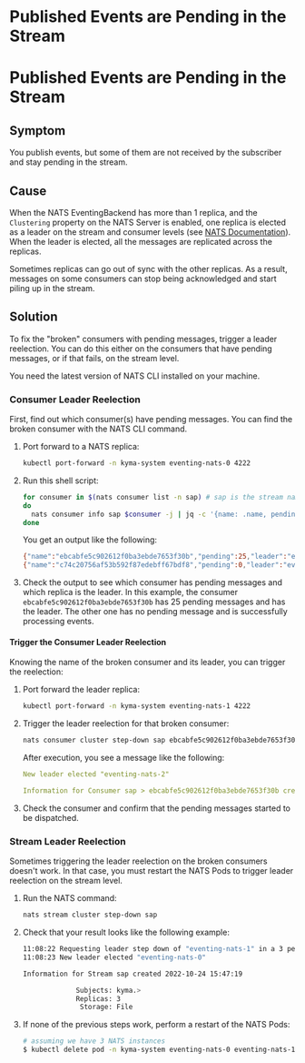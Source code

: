 # Published Events are Pending in the Stream
# Published Events are Pending in the Stream

## Symptom

You publish events, but some of them are not received by the subscriber and stay pending in the stream.

## Cause

When the NATS EventingBackend has more than 1 replica, and the `Clustering` property on the NATS Server is enabled, one replica is elected as a leader on the stream and consumer levels (see [NATS Documentation](https://docs.nats.io/running-a-nats-service/configuration/clustering/jetstream_clustering)).
When the leader is elected, all the messages are replicated across the replicas.

Sometimes replicas can go out of sync with the other replicas.
As a result, messages on some consumers can stop being acknowledged and start piling up in the stream.

## Solution

To fix the "broken" consumers with pending messages, trigger a leader reelection. You can do this either on the consumers that have pending messages, or if that fails, on the stream level.

You need the latest version of NATS CLI installed on your machine.

### Consumer Leader Reelection

First, find out which consumer(s) have pending messages. You can find the broken consumer with the NATS CLI command.

1. Port forward to a NATS replica:

   ```bash
   kubectl port-forward -n kyma-system eventing-nats-0 4222  

2. Run this shell script:

   ```bash
   for consumer in $(nats consumer list -n sap) # sap is the stream name
   do
     nats consumer info sap $consumer -j | jq -c '{name: .name, pending: .num_pending, leader: .cluster.leader}'
   done
   ```

   You get an output like the following:

   ```bash
   {"name":"ebcabfe5c902612f0ba3ebde7653f30b","pending":25,"leader":"eventing-nats-1"}
   {"name":"c74c20756af53b592f87edebff67bdf8","pending":0,"leader":"eventing-nats-0"}
   ```

3. Check the output to see which consumer has pending messages and which replica is the leader.
   In this example, the consumer `ebcabfe5c902612f0ba3ebde7653f30b` has 25 pending messages and has the leader.
   The other one has no pending message and is successfully processing events.

#### Trigger the Consumer Leader Reelection

Knowing the name of the broken consumer and its leader, you can trigger the reelection:

1. Port forward the leader replica:

   ```bash
   kubectl port-forward -n kyma-system eventing-nats-1 4222  
   ```

2. Trigger the leader reelection for that broken consumer:

   ```bash
   nats consumer cluster step-down sap ebcabfe5c902612f0ba3ebde7653f30b
   ```

   After execution, you see a message like the following:

   ```yaml
   New leader elected "eventing-nats-2"
   
   Information for Consumer sap > ebcabfe5c902612f0ba3ebde7653f30b created 2022-10-24T15:49:43+02:00
   ```

3. Check the consumer and confirm that the pending messages started to be dispatched.

### Stream Leader Reelection

Sometimes triggering the leader reelection on the broken consumers doesn't work. In that case, you must restart the NATS Pods to trigger leader reelection on the stream level.

1. Run the NATS command:

   ```bash
   nats stream cluster step-down sap
   ```

2. Check that your result looks like the following example:

   ```bash
   11:08:22 Requesting leader step down of "eventing-nats-1" in a 3 peer RAFT group
   11:08:23 New leader elected "eventing-nats-0"
   
   Information for Stream sap created 2022-10-24 15:47:19
   
                Subjects: kyma.>
                Replicas: 3
                 Storage: File
   ```


4. If none of the previous steps work, perform a restart of the NATS Pods:

   ```bash
   # assuming we have 3 NATS instances
   $ kubectl delete pod -n kyma-system eventing-nats-0 eventing-nats-1 eventing-nats-2 --wait=false
   ```
